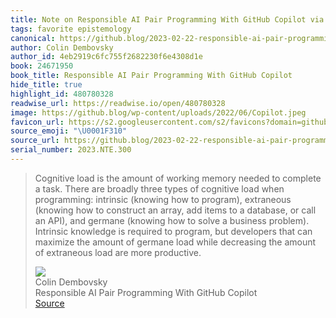 ```yaml
---
title: Note on Responsible AI Pair Programming With GitHub Copilot via Colin Dembovsky
tags: favorite epistemology
canonical: https://github.blog/2023-02-22-responsible-ai-pair-programming-with-github-copilot/
author: Colin Dembovsky
author_id: 4eb2919c6fc755f2682230f6e4308d1e
book: 24671950
book_title: Responsible AI Pair Programming With GitHub Copilot
hide_title: true
highlight_id: 480780328
readwise_url: https://readwise.io/open/480780328
image: https://github.blog/wp-content/uploads/2022/06/Copilot.jpeg
favicon_url: https://s2.googleusercontent.com/s2/favicons?domain=github.blog
source_emoji: "\U0001F310"
source_url: https://github.blog/2023-02-22-responsible-ai-pair-programming-with-github-copilot/#:~:text=Cognitive%20load%20is,are%20more%20productive.
serial_number: 2023.NTE.300
---
```

> Cognitive load is the amount of working memory needed to complete a task. There are broadly three types of cognitive load when programming: intrinsic (knowing how to program), extraneous (knowing how to construct an array, add items to a database, or call an API), and germane (knowing how to solve a business problem). Intrinsic knowledge is required to program, but developers that can maximize the amount of germane load while decreasing the amount of extraneous load are more productive.
> <div class="quoteback-footer"><div class="quoteback-avatar"><img class="mini-favicon" src="https://s2.googleusercontent.com/s2/favicons?domain=github.blog"></div><div class="quoteback-metadata"><div class="metadata-inner"><span style="display:none">FROM:</span><div aria-label="Colin Dembovsky" class="quoteback-author"> Colin Dembovsky</div><div aria-label="Responsible AI Pair Programming With GitHub Copilot" class="quoteback-title"> Responsible AI Pair Programming With GitHub Copilot</div></div></div><div class="quoteback-backlink"><a target="_blank" aria-label="go to the full text of this quotation" rel="noopener" href="https://github.blog/2023-02-22-responsible-ai-pair-programming-with-github-copilot/#:~:text=Cognitive%20load%20is,are%20more%20productive." class="quoteback-arrow"> Source</a></div></div>